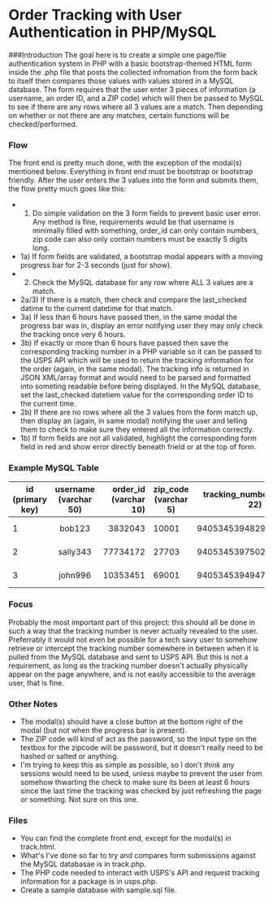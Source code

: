 # Order Tracking with User Authentication in PHP/MySQL

###Introduction
The goal here is to create a simple one page/file authentication system in PHP with a basic bootstrap-themed HTML form inside the .php file that posts the collected infromation from the form back to itself then compares those values with values stored in a MySQL database. The form requires that the user enter 3 pieces of information (a username, an order ID, and a ZIP code) which will then be passed to MySQL to see if there are any rows where all 3 values are a match. Then depending on whether or not there are any matches, certain functions will be checked/performed.

### Flow
The front end is pretty much done, with the exception of the modal(s) mentioned below. Everything in front end must be bootstrap or bootstrap friendly. After the user enters the 3 values into the form and submits them, the flow pretty much goes like this:
 
- 1) Do simple validation on the 3 form fields to prevent basic user error. Any method is fine, requirements would be that username is minimally filled with something, order_id can only contain numbers, zip code can also only contain numbers must be exactly 5 digits long.
- 1a) If form fields are validated, a bootstrap modal appears with a moving progress bar for 2-3 seconds (just for show).
- 2) Check the MySQL database for any row where ALL 3 values are a match.
- 2a/3) If there is a match, then check and compare the last_checked datime to the current datetime for that match.
- 3a) If less than 6 hours have passed then, in the same modal the progress bar was in, display an error notifying user they may only check the tracking once very 6 hours.
- 3b) If exactly or more than 6 hours have passed then save the corresponding tracking number in a PHP variable so it can be passed to the USPS API which will be used to return the tracking information for the order (again, in the same modal). The tracking info is returned in JSON XML/array format and would need to be parsed and formatted into someting readable before being displayed. In the MySQL database, set the last_checked datetiem value for the corresponding order ID to the current time.
- 2b) If there are no rows where all the 3 values from the form match up, then display an (again, in same modal) notifying the user and telling them to check to make sure they entered all the information correctly.
- 1b) If form fields are not all validated, highlight the corresponding form field in red and show error directly beneath frield or at the top of form.

### Example MySQL Table
| id (primary key) | username (varchar 50) | order_id (varchar 10) | zip_code (varchar 5) | tracking_number (varchar 22) | last_checked (datetime) |
| ------------- |:-------------:| -----:|---|---|---|
| 1 | bob123 | 3832043 | 10001 | 940534539482957775698 | 2016-04-18 06:45:32  | 
| 2 | sally343 | 77734172 | 27703 | 9405345397502494204 | 2016-04-18 06:45:32  |
| 3 | john996 | 10353451 | 69001 | 9405345394947569938474 | 2016-04-18 06:45:32  |

### Focus
Probably the most important part of this project: this should all be done in such a way that the tracking number is never actually revealed to the user. Preferrably it would not even be possible for a tech savy user to somehow retrieve or intercept the tracking number somewhere in between when it is pulled from the MySQL database and sent to USPS API. But this is not a requirement, as long as the tracking number doesn't actually physically appear on the page anywhere, and is not easily accessible to the average user, that is fine.

### Other Notes
- The modal(s) should have a close button at the bottom right of the modal (but not when the progress bar is present).
- The ZIP code will kind of act as the password, so the input type on the textbox for the zipcode will be password, but it doesn't really need to be hashed or salted or anything.
- I'm trying to keep this as simple as possible, so I don't *think* any sessions would need to be used, unless maybe to prevent the user from somehow thwarting the check to make sure its been at least 6 hours since the last time the tracking was checked by just refreshing the page or something. Not sure on this one.

### Files
- You can find the complete front end, except for the modal(s) in track.html.
- What's I've done so far to try and compares form submissions against the MySQL databasae is in track.php.
- The PHP code needed to interact with USPS's API and request tracking information for a package is in usps.php.
- Create a sample database with sample.sql file.
